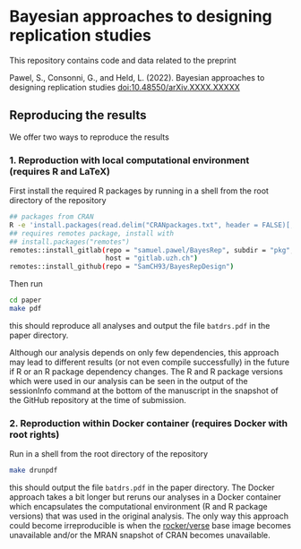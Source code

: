 # Bayesian approaches to designing replication studies

This repository contains code and data related to the preprint

Pawel, S., Consonni, G., and Held, L. (2022). Bayesian approaches to designing
replication studies
[doi:10.48550/arXiv.XXXX.XXXXX](https://doi.org/10.48550/arXiv.XXXX.XXXX)

## Reproducing the results

We offer two ways to reproduce the results

### 1. Reproduction with local computational environment (requires R and LaTeX)

First install the required R packages by running in a shell from the root
directory of the repository

``` sh
## packages from CRAN
R -e 'install.packages(read.delim("CRANpackages.txt", header = FALSE)[,1])'
## requires remotes package, install with
## install.packages("remotes")
remotes::install_gitlab(repo = "samuel.pawel/BayesRep", subdir = "pkg",
                        host = "gitlab.uzh.ch")
remotes::install_github(repo = "SamCH93/BayesRepDesign")
```

Then run

``` sh
cd paper
make pdf
```

this should reproduce all analyses and output the file `batdrs.pdf` in the paper
directory.

Although our analysis depends on only few dependencies, this approach may lead
to different results (or not even compile successfully) in the future if R or an
R package dependency changes. The R and R package versions which were used in
our analysis can be seen in the output of the sessionInfo command at the bottom
of the manuscript in the snapshot of the GitHub repository at the time of
submission.

### 2. Reproduction within Docker container (requires Docker with root rights)

Run in a shell from the root directory of the repository

``` sh
make drunpdf
```

this should output the file `batdrs.pdf` in the paper directory. The Docker
approach takes a bit longer but reruns our analyses in a Docker container which
encapsulates the computational environment (R and R package versions) that was
used in the original analysis. The only way this approach could become
irreproducible is when the [rocker/verse](https://hub.docker.com/r/rocker/verse)
base image becomes unavailable and/or the MRAN snapshot of CRAN becomes
unavailable.
